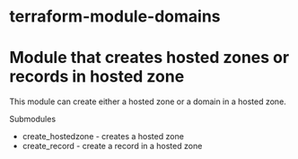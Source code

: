 terraform-module-domains
====

# Module that creates hosted zones or records in hosted zone

This module can create either a hosted zone or a domain in a hosted zone.

Submodules
- create_hostedzone - creates a hosted zone
- create_record - create a record in a hosted zone
